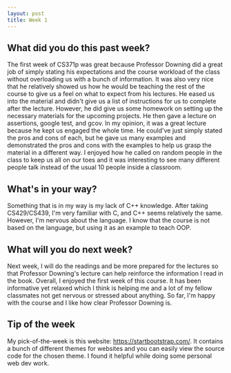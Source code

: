 ```yaml
---
layout: post
title: Week 1
---
```


## What did you do this past week?


The first week of CS371p was great because Professor Downing did a great job of simply stating his expectations and the course workload of the class without overloading us with a bunch of information. It was also very nice that he relatively showed us how he would be teaching the rest of the course to give us a feel on what to expect from his lectures. He eased us into the material and didn't give us a list of instructions for us to complete after the lecture. However, he did give us some homework on setting up the necessary materials for the upcoming projects. He then gave a lecture on assertions, google test, and gcov. In my opinion, it was a great lecture because he kept us engaged the whole time. He could've just simply stated the pros and cons of each, but he gave us many examples and demonstrated the pros and cons with the examples to help us grasp the material in a different way. I enjoyed how he called on random people in the class to keep us all on our toes and it was interesting to see many different people talk instead of the usual 10 people inside a classroom. 

## What's in your way?


Something that is in my way is my lack of C++ knowledge. After taking CS429/CS439, I'm very familiar with C, and C++ seems relatively the same. However, I'm nervous about the language. I know that the course is not based on the language, but using it as an example to teach OOP. 

## What will you do next week?


Next week, I will do the readings and be more prepared for the lectures so that Professor Downing's lecture can help reinforce the information I read in the book. Overall, I enjoyed the first week of this course. It has been informative yet relaxed which I think is helping me and a lot of my fellow classmates not get nervous or stressed about anything. So far, I'm happy with the course and I like how clear Professor Downing is. 

## Tip of the week


My pick-of-the-week is this website: <https://startbootstrap.com/>. It contains a bunch of different themes for websites and you can easily view the source code for the chosen theme. I found it helpful while doing some personal web dev work.